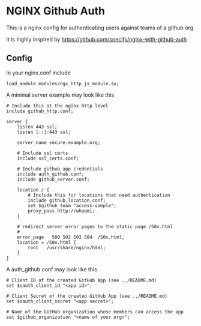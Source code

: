 # NGINX Github Auth
This is a nginx config for authenticating users against teams of a github org.

It is highly inspired by 
https://github.com/specify/nginx-with-github-auth

## Config
In your nginx.conf include 
```code
load_module modules/ngx_http_js_module.so;
```

A minimal server example may look like this 
```code
# Include this at the nginx http level
include github_http.conf;

server {
	listen 443 ssl;
    listen [::]:443 ssl;

	server_name secure.example.org;

    # Include ssl certs
    include ssl_certs.conf;

    # Include github app credentials
    include auth_github.conf;
    include github_server.conf;

	location / {        
        # Include this for locations that need authentication
        include github_location.conf;
        set $github_team "access-sample";
		proxy_pass http://whoami;
    }

    # redirect server error pages to the static page /50x.html
    #
    error_page   500 502 503 504  /50x.html;
    location = /50x.html {
        root   /usr/share/nginx/html;
    }
}
```

A auth_github.conf may look like this 
```code
# Client ID of the created GitHub App (see ../README.md)
set $oauth_client_id "<app id>";

# Client Secret of the created GitHub App (see ../README.md)
set $oauth_client_secret "<app secret>";

# Name of the GitHub organization whose members can access the app
set $github_organization "<name of your org>";

```


